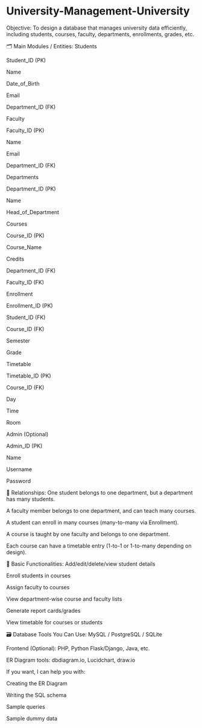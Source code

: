 # University-Management-University
 Objective:
To design a database that manages university data efficiently, including students, courses, faculty, departments, enrollments, grades, etc.

🗂️ Main Modules / Entities:
Students

Student_ID (PK)

Name

Date_of_Birth

Email

Department_ID (FK)

Faculty

Faculty_ID (PK)

Name

Email

Department_ID (FK)

Departments

Department_ID (PK)

Name

Head_of_Department

Courses

Course_ID (PK)

Course_Name

Credits

Department_ID (FK)

Faculty_ID (FK)

Enrollment

Enrollment_ID (PK)

Student_ID (FK)

Course_ID (FK)

Semester

Grade

Timetable

Timetable_ID (PK)

Course_ID (FK)

Day

Time

Room

Admin (Optional)

Admin_ID (PK)

Name

Username

Password

🔄 Relationships:
One student belongs to one department, but a department has many students.

A faculty member belongs to one department, and can teach many courses.

A student can enroll in many courses (many-to-many via Enrollment).

A course is taught by one faculty and belongs to one department.

Each course can have a timetable entry (1-to-1 or 1-to-many depending on design).

🔧 Basic Functionalities:
Add/edit/delete/view student details

Enroll students in courses

Assign faculty to courses

View department-wise course and faculty lists

Generate report cards/grades

View timetable for courses or students

🗃️ Database Tools You Can Use:
MySQL / PostgreSQL / SQLite

Frontend (Optional): PHP, Python Flask/Django, Java, etc.

ER Diagram tools: dbdiagram.io, Lucidchart, draw.io

If you want, I can help you with:

Creating the ER Diagram

Writing the SQL schema

Sample queries

Sample dummy data
